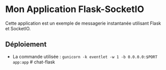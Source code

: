 # Mon Application Flask-SocketIO

Cette application est un exemple de messagerie instantanée utilisant Flask et SocketIO.

## Déploiement
- La commande utilisée : `gunicorn -k eventlet -w 1 -b 0.0.0.0:$PORT app:app`
#   c h a t - f l a s k 
 
 